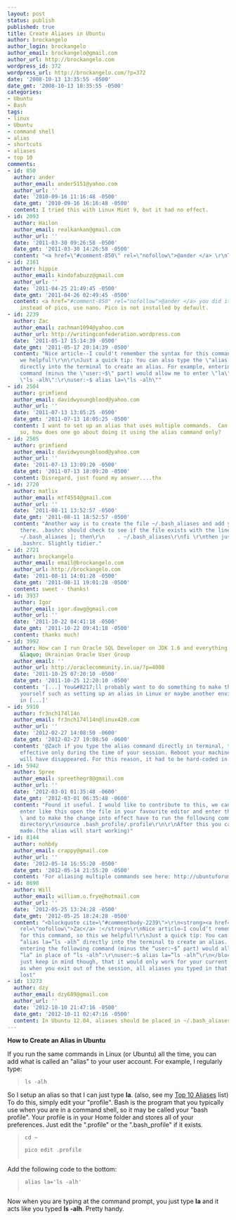 ```yaml
---
layout: post
status: publish
published: true
title: Create Aliases in Ubuntu
author: brockangelo
author_login: brockangelo
author_email: brockangelo@gmail.com
author_url: http://brockangelo.com
wordpress_id: 372
wordpress_url: http://brockangelo.com/?p=372
date: '2008-10-13 13:35:55 -0500'
date_gmt: '2008-10-13 18:35:55 -0500'
categories:
- Ubuntu
- Bash
tags:
- linux
- Ubuntu
- command shell
- alias
- shortcuts
- aliases
- top 10
comments:
- id: 850
  author: ander
  author_email: ander5151@yahoo.com
  author_url: ''
  date: '2010-09-16 11:16:48 -0500'
  date_gmt: '2010-09-16 16:16:48 -0500'
  content: I tried this with Linux Mint 9, but it had no effect.
- id: 2093
  author: Hailon
  author_email: realkankan@gmail.com
  author_url: ''
  date: '2011-03-30 09:26:58 -0500'
  date_gmt: '2011-03-30 14:26:58 -0500'
  content: "<a href=\"#comment-850\" rel=\"nofollow\">@ander </a> \r\nTry .bashrc"
- id: 2161
  author: hippie
  author_email: kindofabuzz@gmail.com
  author_url: ''
  date: '2011-04-25 21:49:45 -0500'
  date_gmt: '2011-04-26 02:49:45 -0500'
  content: <a href="#comment-850" rel="nofollow">@ander </a> you did it wrong then.
    instead of pico, use nano. Pico is not installed by default.
- id: 2239
  author: Zac
  author_email: zachman1094@yahoo.com
  author_url: http://writingconfederation.wordpress.com
  date: '2011-05-17 15:14:39 -0500'
  date_gmt: '2011-05-17 20:14:39 -0500'
  content: "Nice article--I could't remember the syntax for this command, so this
    we helpful!\r\n\r\nJust a quick tip: You can also type the \"alias la=\"ls -alh\"
    directly into the terminal to create an alias. For example, entering the following
    command (minus the \"user:~$\" part) would allow me to enter \"la\" in place of
    \"ls -alh\":\r\nuser:~$ alias la=\"ls -alh\""
- id: 2504
  author: grimfiend
  author_email: davidwyoungblood@yahoo.com
  author_url: ''
  date: '2011-07-13 13:05:25 -0500'
  date_gmt: '2011-07-13 18:05:25 -0500'
  content: I want to set up an alias that uses multiple commands.  Can this be done?  If
    so, how does one go about doing it using the alias command only?
- id: 2505
  author: grimfiend
  author_email: davidwyoungblood@yahoo.com
  author_url: ''
  date: '2011-07-13 13:09:20 -0500'
  date_gmt: '2011-07-13 18:09:20 -0500'
  content: Disregard, just found my answer....thx
- id: 2720
  author: matlix
  author_email: mtf4554@gmail.com
  author_url: ''
  date: '2011-08-11 13:52:57 -0500'
  date_gmt: '2011-08-11 18:52:57 -0500'
  content: "Another way is to create the file ~/.bash_aliases and add your alias command
    there. .bashrc should check to see if the file exists with the lines\r\nif [ -f
    ~/.bash_aliases ]; then\r\n    . ~/.bash_aliases\r\nfi \r\nthen just type source
    .bashrc. Slightly tidier."
- id: 2721
  author: brockangelo
  author_email: email@brockangelo.com
  author_url: http://brockangelo.com
  date: '2011-08-11 14:01:28 -0500'
  date_gmt: '2011-08-11 19:01:28 -0500'
  content: sweet - thanks!
- id: 3937
  author: Igor
  author_email: igor.dawg@gmail.com
  author_url: ''
  date: '2011-10-22 04:41:18 -0500'
  date_gmt: '2011-10-22 09:41:18 -0500'
  content: thanks much!
- id: 3992
  author: How can I run Oracle SQL Developer on JDK 1.6 and everything else on 1.7?
    &laquo; Ukrainian Oracle User Group
  author_email: ''
  author_url: http://oraclecommunity.in.ua/?p=4008
  date: '2011-10-25 07:20:10 -0500'
  date_gmt: '2011-10-25 12:20:10 -0500'
  content: '[...] You&#8217;ll probably want to do something to make this easier on
    yourself such as setting up an alias in Linux or maybe another environment variable
    in [...]'
- id: 5910
  author: fr3nch174l14n
  author_email: fr3nch174l14n@linux420.com
  author_url: ''
  date: '2012-02-27 14:08:50 -0600'
  date_gmt: '2012-02-27 19:08:50 -0600'
  content: '@Zach if you type the alias command directly in terminal, this will be
    effective only during the time of your session. Reboot your machine and the alias
    will have disappeared. For this reason, it had to be hard-coded in .bashrc'
- id: 5942
  author: Spree
  author_email: spreethegr8@gmail.com
  author_url: ''
  date: '2012-03-01 01:35:48 -0600'
  date_gmt: '2012-03-01 06:35:48 -0600'
  content: "Found it useful. I would like to contribute to this, we can also directly
    enter like this open the file in your favourite editor and enter the alias line
    \ and to make the change into effect have to run the following command from home
    directory\r\nsource .bash_profile/.profile\r\n\r\nAfter this you can see the change
    made.(the alias will start working)"
- id: 8144
  author: nohbdy
  author_email: crappy@gmail.com
  author_url: ''
  date: '2012-05-14 16:55:20 -0500'
  date_gmt: '2012-05-14 21:55:20 -0500'
  content: 'For aliasing multiple commands see here: http://ubuntuforums.org/showthread.php?t=1191607'
- id: 8690
  author: Will
  author_email: william.o.frye@hotmail.com
  author_url: ''
  date: '2012-05-25 13:24:28 -0500'
  date_gmt: '2012-05-25 18:24:28 -0500'
  content: "<blockquote cite=\"#commentbody-2239\">\r\n<strong><a href=\"#comment-2239\"
    rel=\"nofollow\">Zac</a> :</strong>\r\nNice article–I could’t remember the syntax
    for this command, so this we helpful!\r\nJust a quick tip: You can also type the
    “alias la=”ls -alh” directly into the terminal to create an alias. For example,
    entering the following command (minus the “user:~$” part) would allow me to enter
    “la” in place of “ls -alh”:\r\nuser:~$ alias la=”ls -alh”\r\n</blockquote>\r\n\r\nTrue,
    just keep in mind though, that it would only work for your current terminal session,
    as when you exit out of the session, all aliases you typed in that way would be
    lost"
- id: 13273
  author: dzy
  author_email: dzy689@gmail.com
  author_url: ''
  date: '2012-10-10 21:47:16 -0500'
  date_gmt: '2012-10-11 02:47:16 -0500'
  content: In Ubuntu 12.04, aliases should be placed in ~/.bash_aliases
---
```

<p><strong>How to Create an Alias in Ubuntu</strong></p>
<p>If you run the same commands in Linux (or Ubuntu) all the time, you can add what is called an "alias" to your user account. For example, I regularly type:</p>
<blockquote><p><code>ls -alh</code></p></blockquote>
<p>So I setup an alias so that I can just type <strong>la</strong>. (also, see my <a href="http://brockangelo.com/2009/05/30/my-top-10-ubuntu-aliases/">Top 10 Aliases</a> list) To do this, simply edit your "profile". Bash is the program that you typically use when you are in a command shell, so it may be called your "bash profile". Your profile is in your Home folder and stores all of your preferences. Just edit the ".profile" or the ".bash_profile" if it exists.</p>
<blockquote><p><code>cd ~<br />
pico edit .profile<br />
</code></p></blockquote>
<p>Add the following code to the bottom:</p>
<blockquote><p><code>alias la='ls -alh'<br />
</code></p></blockquote>
<p>Now when you are typing at the command prompt, you just type <strong>la</strong> and it acts like you typed <strong>ls -alh</strong>. Pretty handy.</p>
